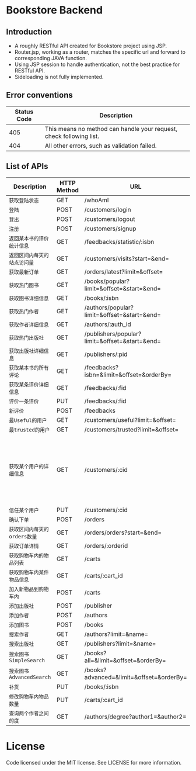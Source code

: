 # Bookstore Backend

## Introduction

- A roughly RESTful API created for Bookstore project using JSP.
- Router.jsp, working as a router, matches the specific url and forward to corresponding JAVA function.
- Using JSP session to handle authentication, not the best practice for RESTful API.
- Sideloading is not fully implemented.

## Error conventions

Status Code | Description
--------- | -------- 
405 | This means no method can handle your request, check following list.
404 | All other errors, such as validation failed.

## List of APIs

Description | HTTP Method | URL | JAVA Implementation | Permission
------ | --------- | ---------- | ---------- | ------------
`获取登陆状态` | GET | /whoAmI | Customer.whoAmI() | 
`登陆` | POST | /customers/login | Customer.login() | 
`登出` | POST | /customers/logout | - | 
`注册` | POST | /customers/signup | Customer.signup() | 
`返回某本书的评价统计信息` | GET | /feedbacks/statistic/:isbn | Feedback.statistic() |
`返回区间内每天的站点访问量` | GET | /customers/visits?start=&end= | Customer.visits() | *ADMIN*
`获取最新订单` | GET | /orders/latest?limit=&offset= | Orders.latest() | *ADMIN*
`获取热门图书` | GET | /books/popular?limit=&offset=&start=&end= | Book.popular() | 
`获取图书详细信息` | GET | /books/:isbn | Book.details()
`获取热门作者` | GET | /authors/popular?limit=&offset=&start=&end= | Author.popular() |
`获取作者详细信息` | GET | /authors/:auth_id | Author.deatils()
`获取热门出版社` | GET | /publishers/popular?limit=&offset=&start=&end= | 
`获取出版社详细信息` | GET | /publishers/:pid | Publisher.showDeatils() |
`获取某本书的所有评论` | GET | /feedbacks?isbn=&limit=&offset=&orderBy= | Feedbacks.feedbacks() |
`获取某条评价详细信息` | GET | /feedbacks/:fid| Feedback.details() |
`评价一条评价` | PUT | /feedbacks/:fid | Feedback.assess() | *LOGINED* |
`新评价` | POST | /feedbacks | Feedback.add() | *LOGINED* |
`最Useful的用户` | GET | /customers/useful?limit=&offset= | Customer.useful() | *ADMIN*
`最trusted的用户` | GET | /customers/trusted?limit=&offset= | Customer.trusted() | *ADMIN*
`获取某个用户的详细信息` | GET | /customers/:cid | Customer.details() | *LOGINED*，若用户被要查询的用户信任，则返回详细信息，否则只返回username
`信任某个用户` | PUT | /customers/:cid | Customer.trust() | *LOGINED*
`确认下单` | POST | /orders | Orders.add() | *LOGINED*
`获取区间内每天的orders数量` | GET | /orders/orders?start=&end= | *ADMIN*
`获取订单详情` | GET | /orders/:orderid | *LOGINED*
`获取购物车内的物品列表` | GET | /carts | *LOGINED*
`获取购物车内某件物品信息` | GET | /carts/:cart_id | *LOGINED*
`加入新物品到购物车内` | POST | /carts | *LOGINED*
`添加出版社` | POST | /publisher | Publisher.add() | *ADMIN*
`添加作者` | POST | /authors | Author.add() | *ADMIN*
`添加图书` | POST | /books | Book.add() | *ADMIN*
`搜索作者` | GET | /authors?limit=&name= | Author.find() |
`搜索出版社` | GET | /publishers?limit=&name= | Publisher.find() |
`搜索图书 SimpleSearch` | GET | /books?all=&limit=&offset=&orderBy= | Book.simpleSearch() |  
`搜索图书 AdvancedSearch` | GET | /books?advanced=&limit=&offset=&orderBy= | Book.advancedSearch() |
`补货` | PUT | /books/:isbn | Book.add() | *ADMIN*
`修改购物车内物品数量` | PUT | /carts/:cart_id | Order.add2Cart() | *LOGINED*
`查询两个作者之间的度` | GET | /authors/degree?author1=&author2= | Author.degree() | *ADMIN*

# License
Code licensed under the MIT license. See LICENSE for more information.